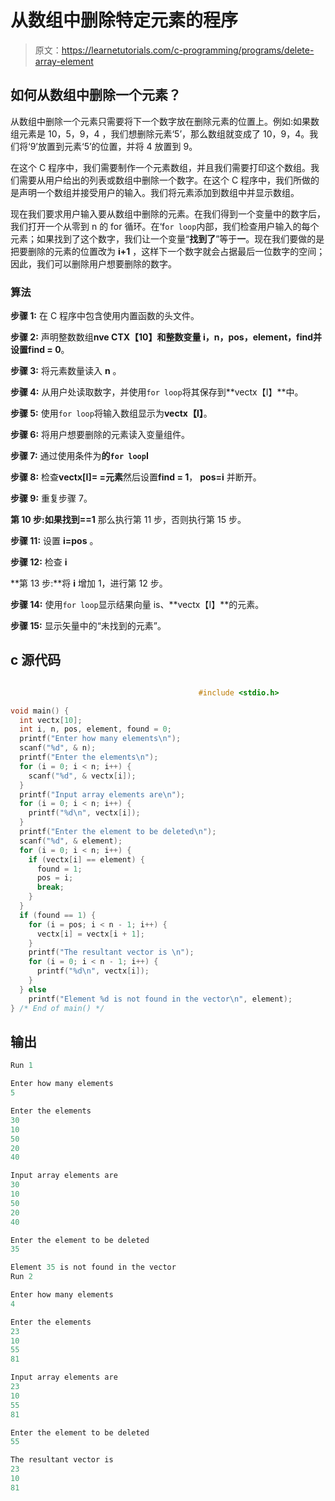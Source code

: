 # 从数组中删除特定元素的程序

> 原文：<https://learnetutorials.com/c-programming/programs/delete-array-element>

## 如何从数组中删除一个元素？

从数组中删除一个元素只需要将下一个数字放在删除元素的位置上。例如:如果数组元素是 10，5，9，4 ，我们想删除元素‘5’，那么数组就变成了 10，9，4。我们将‘9’放置到元素‘5’的位置，并将 4 放置到 9。

在这个 C 程序中，我们需要制作一个元素数组，并且我们需要打印这个数组。我们需要从用户给出的列表或数组中删除一个数字。在这个 C 程序中，我们所做的是声明一个数组并接受用户的输入。我们将元素添加到数组中并显示数组。

现在我们要求用户输入要从数组中删除的元素。在我们得到一个变量中的数字后，我们打开一个从零到 n 的 for 循环。在‘f`or loop`内部，我们检查用户输入的每个元素；如果找到了这个数字，我们让一个变量“**找到了**”等于**一**。现在我们要做的是把要删除的元素的位置改为 **i+1** ，这样下一个数字就会占据最后一位数字的空间；因此，我们可以删除用户想要删除的数字。

### 算法

**步骤 1:** 在 C 程序中包含使用内置函数的头文件。

**步骤 2:** 声明整数数组**nve CTX【10】**和整数变量 **i，n，pos，element，find**并设置**find = 0**。

**步骤 3:** 将元素数量读入 **n** 。

**步骤 4:** 从用户处读取数字，并使用`for loop`将其保存到**vectx【I】**中。

**步骤 5:** 使用`for loop`将输入数组显示为**vectx【I】**。

**步骤 6:** 将用户想要删除的元素读入变量组件。

**步骤 7:** 通过使用条件为**的`for loop`I**

**步骤 8:** 检查**vectx[I]= =元素**然后设置**find = 1**， **pos=i** 并断开。

**步骤 9:** 重复步骤 7。

**第 10 步:**如果**找到==1** 那么执行第 11 步，否则执行第 15 步。

**步骤 11:** 设置 **i=pos** 。

**步骤 12:** 检查 **i**

**第 13 步:**将 **i** 增加 1，进行第 12 步。

**步骤 14:** 使用`for loop`显示结果向量 is、**vectx【I】**的元素。

**步骤 15:** 显示矢量中的“未找到的元素”。

## c 源代码

```c

                                          #include <stdio.h>

void main() {
  int vectx[10];
  int i, n, pos, element, found = 0;
  printf("Enter how many elements\n");
  scanf("%d", & n);
  printf("Enter the elements\n");
  for (i = 0; i < n; i++) {
    scanf("%d", & vectx[i]);
  }
  printf("Input array elements are\n");
  for (i = 0; i < n; i++) {
    printf("%d\n", vectx[i]);
  }
  printf("Enter the element to be deleted\n");
  scanf("%d", & element);
  for (i = 0; i < n; i++) {
    if (vectx[i] == element) {
      found = 1;
      pos = i;
      break;
    }
  }
  if (found == 1) {
    for (i = pos; i < n - 1; i++) {
      vectx[i] = vectx[i + 1];
    }
    printf("The resultant vector is \n");
    for (i = 0; i < n - 1; i++) {
      printf("%d\n", vectx[i]);
    }
  } else
    printf("Element %d is not found in the vector\n", element);
} /* End of main() */

```

## 输出

```c
Run 1

Enter how many elements
5

Enter the elements
30
10
50
20
40

Input array elements are
30
10
50
20
40

Enter the element to be deleted
35

Element 35 is not found in the vector
Run 2

Enter how many elements
4

Enter the elements
23
10
55
81

Input array elements are
23
10
55
81

Enter the element to be deleted
55

The resultant vector is
23
10
81 
```